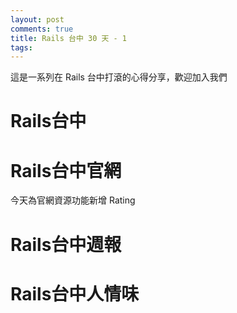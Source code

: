 ```yaml
---
layout: post
comments: true
title: Rails 台中 30 天 - 1
tags: 
---
```

這是一系列在 Rails 台中打滾的心得分享，歡迎加入我們
# Rails台中
# Rails台中官網
今天為官網資源功能新增 Rating
# Rails台中週報
# Rails台中人情味

